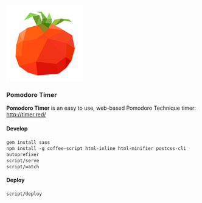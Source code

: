 ![tomato](source/tomato.png)

### Pomodoro Timer

**Pomodoro Timer** is an easy to use, web-based Pomodoro Technique timer: http://timer.red/

#### Develop

```
gem install sass
npm install -g coffee-script html-inline html-minifier postcss-cli autoprefixer
script/serve
script/watch
```

#### Deploy

```
script/deploy
```

